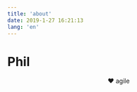 ```yaml
---
title: 'about'
date: 2019-1-27 16:21:13
lang: 'en'
---
```


# Phil

<div align="center">

:heart: agile

</div>
